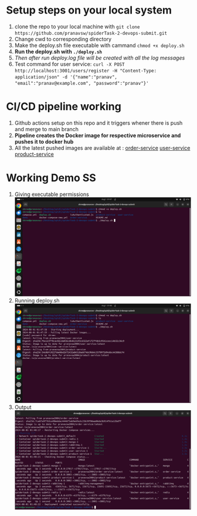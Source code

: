 # Setup steps on your local system

1. clone the repo to your local machine with `git clone https://github.com/pranavsw/spiderTask-2-devops-submit.git`
2. Change cwd to corresponding directory
3. Make the deploy.sh file executable with cammand `chmod +x deploy.sh`
4. **Run the deploy.sh with `./deploy.sh`**
5. *Then after run deploy.log file will be created with all the log messages*
6. Test command for user service: `curl -X POST http://localhost:3001/users/register -H "Content-Type: application/json" -d '{"name":"pranav", "email":"pranav@example.com", "password":"pranav"}'`

# CI/CD pipeline working

1. Github actions setup on this repo and it triggers whener there is push and merge to main branch
2. **Pipeline creates the Docker image for respective microservice and pushes it to docker hub**
3. All the latest pushed images are available at :
   [order-service](https://hub.docker.com/r/pranavsw2004/order-service)
   [user-service](https://hub.docker.com/r/pranavsw2004/user-service)
   [product-service](https://hub.docker.com/r/pranavsw2004/product-service)

# Working Demo SS

1. Giving executable permissions
   ![Image1](/demo/image.png)
2. Running deploy.sh
   ![Image2](/demo/image3.png)
3. Output
   ![Image3](/demo/image2.png)


